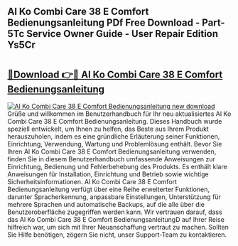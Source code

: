 ## Al Ko Combi Care 38 E Comfort Bedienungsanleitung PDf Free Download - Part-5Tc Service Owner Guide - User Repair Edition Ys5Cr

# <h2><a href="http://df249s.blite.top/?on=Al+Ko+Combi+Care+38+E+Comfort+Bedienungsanleitung">🔗Download 👉🔴 Al Ko Combi Care 38 E Comfort Bedienungsanleitung</a></h2>

[![Al Ko Combi Care 38 E Comfort Bedienungsanleitung new download](https://i.imgur.com/lujVjoI.png)](http://df249s.blite.top/?on=Al+Ko+Combi+Care+38+E+Comfort+Bedienungsanleitung)
Grüße und willkommen im Benutzerhandbuch für Ihr neu aktualisiertes Al Ko Combi Care 38 E Comfort Bedienungsanleitung. Dieses Handbuch wurde speziell entwickelt, um Ihnen zu helfen, das Beste aus Ihrem Produkt herauszuholen, indem es eine gründliche Erläuterung seiner Funktionen, Einrichtung, Verwendung, Wartung und Problemlösung enthält. Bevor Sie Ihren Al Ko Combi Care 38 E Comfort Bedienungsanleitung verwenden, finden Sie in diesem Benutzerhandbuch umfassende Anweisungen zur Einrichtung, Bedienung und Fehlerbehebung des Produkts. Es enthält klare Anweisungen für Installation, Einrichtung und Betrieb sowie wichtige Sicherheitsinformationen. Al Ko Combi Care 38 E Comfort Bedienungsanleitung verfügt über eine Reihe erweiterter Funktionen, darunter Spracherkennung, anpassbare Einstellungen, Unterstützung für mehrere Sprachen und automatische Backups, auf die alle über die Benutzeroberfläche zugegriffen werden kann. Wir vertrauen darauf, dass das Al Ko Combi Care 38 E Comfort BedienungsanleitungD auf Ihrer Reise hilfreich war, um sich mit Ihrer Neuanschaffung vertraut zu machen. Sollten Sie Hilfe benötigen, zögern Sie nicht, unser Support-Team zu kontaktieren.
